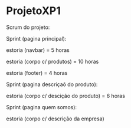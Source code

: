 # ProjetoXP1

Scrum do projeto:

Sprint (pagina principal):

  estoria (navbar) = 5 horas
  
  estoria (corpo c/ produtos) = 10 horas
  
  estoria (footer) = 4 horas

Sprint (pagina descriçaõ do produto):

  estoria (corpo c/ descição do produto) = 6 horas

Sprint (pagina quem somos):

  estoria (corpo c/ descrição da empresa)
